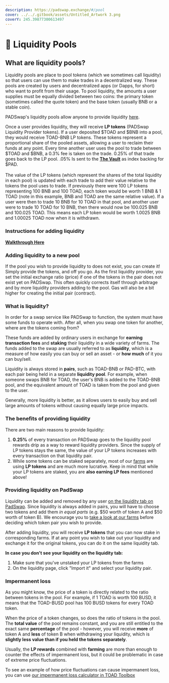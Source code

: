 ```yaml
---
description: https://padswap.exchange/#/pool
cover: ../../.gitbook/assets/Untitled_Artwork 3.png
coverY: 245.39877300613497
---
```


# 🌊 Liquidity Pools

## **What are liquidity pools?**

Liquidity pools are place to pool tokens (which we sometimes call liquidity) so that users can use them to make trades in a decentralized way. These pools are created by users and decentralized apps (or Dapps, for short) who want to profit from their usage. To pool liquidity, the amounts a user supplies must be equally divided between two coins: the primary token (sometimes called the quote token) and the base token (usually BNB or a stable coin).

PADSwap's liquidity pools allow anyone to provide liquidity [here](https://padswap.exchange/#/pool).

Once a user provides liquidity, they will receive **LP tokens** (PADSwap Liquidity Provider tokens). If a user deposited $TOAD and $BNB into a pool, they would receive TOAD-BNB LP tokens. These tokens represent a proportional share of the pooled assets, allowing a user to reclaim their funds at any point. Every time another user uses the pool to trade between $TOAD and $BNB, a 0.3% fee is taken on the trade. 0.25% of that trade goes back to the LP pool. .05% Is sent to the [**The Vault**](https://dapps.padswap.exchange/vault) as index backing for $PAD.\
\
The value of the LP tokens (which represent the shares of the total liquidity in each pool) is updated with each trade to add their value relative to the tokens the pool uses to trade. If previously there were 100 LP tokens representing 100 BNB and 100 TOAD, each token would be worth 1 BNB & 1 TOAD (note in this example, BNB and TOAD are the same relative value). If a user were then to trade 10 BNB for 10 TOAD in that pool, and another user were to trade 10 TOAD for 10 BNB, then there would now be 100.025 BNB and 100.025 TOAD. This means each LP token would be worth 1.0025 BNB and 1.00025 TOAD now when it is withdrawn.

### **Instructions for adding liquidity**

[**Walkthrough Here**](../guides/liquidity-guide.md)

### **Adding liquidity to a new pool**

If the pool you wish to provide liquidity to does not exist, you can create it! Simply provide the tokens, and off you go. As the first liquidity provider, you set the initial exchange ratio (price) if one of the tokens in the pair does not exist yet on PADSwap. This often quickly corrects itself through arbitrage and by more liquidity providers adding to the pool. Gas will also be a bit higher for creating the initial pair (contract).

### What is liquidity?

In order for a swap service like PADSwap to function, the system must have some funds to operate with. After all, when you swap one token for another, where are the tokens coming from?

These funds are added by ordinary users in exchange for **earning transaction fees** and **staking** their liquidity in a wide variety of farms. The funds added to the swap are usually referred to as **liquidity**, which is a measure of how easily you can buy or sell an asset - or **how much** of it you can buy/sell.

Liquidity is always stored in **pairs**, such as TOAD-BNB or PAD-BTC, with each pair being held in a separate **liquidity pool**. For example, when someone swaps BNB for TOAD, the user's BNB is added to the TOAD-BNB pool, and the equivalent amount of TOAD is taken from the pool and given to the user.

Generally, more liquidity is better, as it allows users to easily buy and sell large amounts of tokens without causing equally large price impacts.

### The benefits of providing liquidity

There are two main reasons to provide liquidity:

1. **0.25%** of every transaction on PADSwap goes to the liquidity pool rewards drip as a way to reward liquidity providers. Since the supply of LP tokens stays the same, the value of your LP tokens increases with every transaction on that liquidity pair.
2. While some tokens can be staked separately, most of our [farms](https://dapps.padswap.exchange) are using **LP tokens** and are much more lucrative. Keep in mind that while your LP tokens are staked, you are **also earning LP fees** mentioned above!

### Providing liquidity on PadSwap

Liquidity can be added and removed by any user [on the liquidity tab on PadSwap](https://padswap.exchange/#/pool). Since liquidity is always added in pairs, you will have to choose two tokens and add them _in equal parts_ (e.g. $50 worth of token A and $50 worth of token B). We encourage you to [take a look at our farms](https://dapps.padswap.exchange) before deciding which token pair you wish to provide.

After adding liquidity, you will receive **LP tokens** that you can now stake in corresponding farms. If at any point you wish to take out your liquidity and exchange it for the original tokens, you can do it on the same liquidity tab.

**In case you don't see your liquidity on the liquidity tab:**

1. Make sure that you've unstaked your LP tokens from the farms
2. On the liquidity page, click "Import it" and select your liquidity pair.

### Impermanent loss

As you might know, the price of a token is directly related to the ratio between tokens in the pool. For example, if 1 TOAD is worth 100 BUSD, it means that the TOAD-BUSD pool has 100 BUSD tokens for every TOAD token.

When the price of a token changes, so does the ratio of tokens in the pool. The **total value** of the pool remains constant, and you are still entitled to the exact same **percentage** of the pool - however, you will receive **more** of token A and **less** of token B when withdrawing your liquidity, which is **slightly less value than if you held the tokens separately**.

Usually, the **LP rewards** combined with **farming** are more than enough to counter the effects of impermanent loss, but it could be problematic in case of extreme price fluctuations.

To see an example of how price fluctuations can cause impermanent loss, you can use [our impermanent loss calculator in TOAD Toolbox](https://toad.academy/toolbox/)
